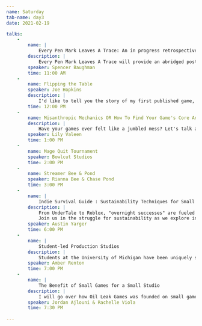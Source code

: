 ```yaml
---
name: Saturday
tab-name: day3
date: 2021-02-19

talks:
    - 
        name: |
            Every Pen Mark Leaves A Trace: An in progress retrospective of  ‘A Prisoner in Your Skull: An Attempting Entertainment Horror Anthology’
        description: |
            Every Pen Mark Leaves A Trace will provide an abridged post-mortem of two of the three entries included in A Prisoner in Your Skull; Led A Long Way Down & Ceremony respectively. In addition to the post-mortems, the talk will also cover the screenwriting research that inspired the project and why an anthology approach was ideal to the team.
        speaker: Spencer Baughman
        time: 11:00 AM
    - 
        name: Flipping the Table
        speaker: Joe Hopkins
        description: |
            I'd like to tell you the story of my first published game, Endangered, and how I learned that changing your approach to game design is essential to getting noticed.
        time: 12:00 PM
    - 
        name: Misanthropic Mechanics OR How To Find Your Game's Core And Also Make Games Faster Too!
        description: |
            Have your games ever felt like a jumbled mess? Let's talk about thrifty design and how to sharpen your game to a razor's edge!
        speaker: Lily Valeen
        time: 1:00 PM
    - 
        name: Mage Quit Tournament
        speaker: Bowlcut Studios
        time: 2:00 PM
    - 
        name: Streamer Bee & Pond
        speaker: Rianna Bee & Chase Pond
        time: 3:00 PM
    - 
        name: | 
            Indie Survival Guide : Sustainability Techniques for Small Midwestern Studios
        description: |
            From UnderTale to Roblox, "overnight successes" are fueled by the unromantic grind-- years of contract work, obscurity, frugality, tech / talent buildup, and experimentation.
            Join us in the struggle for sustainability as we explore indie funding models, local success stories, technology re-use techniques, and more.
        speaker: Austin Yarger
        time: 6:00 PM
    - 
        name: | 
            Student-led Production Studios
        description: |
            Students at the University of Michigan have been uniquely successful in starting and maintaining a nonprofit student-led game production team called WolverineSoft Studio. Let's discuss its history, its various obstacles and accomplishments, and tips for faculty and students in other schools who may want to do the same.
        speaker: Amber Renton
        time: 7:00 PM
    - 
        name: | 
            The Benefit of Small Games for a Small Studio
        description: |
            I will go over how Oil Leak Games was founded on small games and how small game cycles saved our two person studio a lot of time in finding our team dynamic, defining our brand, and developing our skills.
        speaker: Jordan Ajlouni & Rachelle Viola
        time: 7:30 PM
        
---
```

